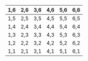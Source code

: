 | 1,6 | 2,6 | 3,6 | 4,6 | 5,6 | 6,6 |
|-----|-----|-----|-----|-----|-----|
| 1,5 | 2,5 | 3,5 | 4,5 | 5,5 | 6,5 |
| 1,4 | 2,4 | 3,4 | 4,4 | 5,4 | 6,4 |
| 1,3 | 2,3 | 3,3 | 4,3 | 5,3 | 6,3 |
| 1,2 | 2,2 | 3,2 | 4,2 | 5,2 | 6,2 |
| 1,1 | 2,1 | 3,1 | 4,1 | 5,1 | 6,1 |
